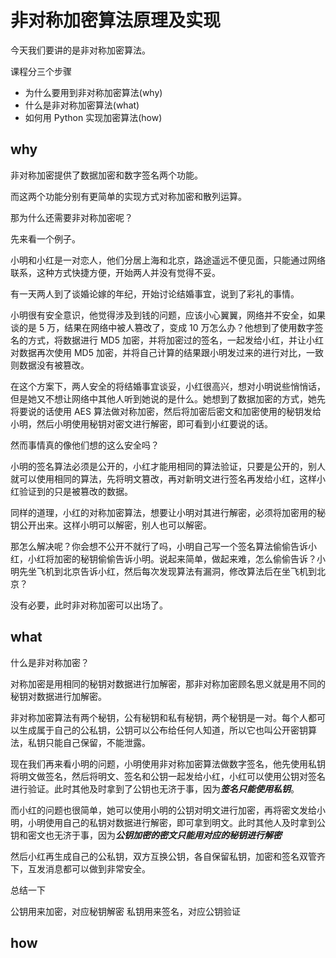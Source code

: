 # 非对称加密算法原理及实现

今天我们要讲的是非对称加密算法。


课程分三个步骤
- 为什么要用到非对称加密算法(why)
- 什么是非对称加密算法(what)
- 如何用 Python 实现加密算法(how)

## why

非对称加密提供了数据加密和数字签名两个功能。

而这两个功能分别有更简单的实现方式对称加密和散列运算。

那为什么还需要非对称加密呢？

先来看一个例子。

小明和小红是一对恋人，他们分居上海和北京，路途遥远不便见面，只能通过网络联系，这种方式快捷方便，开始两人并没有觉得不妥。

有一天两人到了谈婚论嫁的年纪，开始讨论结婚事宜，说到了彩礼的事情。

小明很有安全意识，他觉得涉及到钱的问题，应该小心翼翼，网络并不安全，如果谈的是 5 万，结果在网络中被人篡改了，变成 10 万怎么办？他想到了使用数字签名的方式，将数据进行 MD5 加密，并将加密过的签名，一起发给小红，并让小红对数据再次使用 MD5 加密，并将自己计算的结果跟小明发过来的进行对比，一致则数据没有被篡改。

在这个方案下，两人安全的将结婚事宜谈妥，小红很高兴，想对小明说些悄悄话，但是她又不想让网络中其他人听到她说的是什么。她想到了数据加密的方式，她先将要说的话使用 AES 算法做对称加密，然后将加密后密文和加密使用的秘钥发给小明，然后小明使用秘钥对密文进行解密，即可看到小红要说的话。

然而事情真的像他们想的这么安全吗？

小明的签名算法必须是公开的，小红才能用相同的算法验证，只要是公开的，别人就可以使用相同的算法，先将明文篡改，再对新明文进行签名再发给小红，这样小红验证到的只是被篡改的数据。

同样的道理，小红的对称加密算法，想要让小明对其进行解密，必须将加密用的秘钥公开出来。这样小明可以解密，别人也可以解密。

那怎么解决呢？你会想不公开不就行了吗，小明自己写一个签名算法偷偷告诉小红，小红将加密的秘钥偷偷告诉小明。说起来简单，做起来难，怎么偷偷告诉？小明先坐飞机到北京告诉小红，然后每次发现算法有漏洞，修改算法后在坐飞机到北京？

没有必要，此时非对称加密可以出场了。

## what

什么是非对称加密？

对称加密是用相同的秘钥对数据进行加解密，那非对称加密顾名思义就是用不同的秘钥对数据进行加解密。

非对称加密算法有两个秘钥，公有秘钥和私有秘钥，两个秘钥是一对。每个人都可以生成属于自己的公私钥，公钥可以公布给任何人知道，所以它也叫公开密钥算法，私钥只能自己保留，不能泄露。

现在我们再来看小明的问题，小明使用非对称加密算法做数字签名，他先使用私钥将明文做签名，然后将明文、签名和公钥一起发给小红，小红可以使用公钥对签名进行验证。此时其他及时拿到了公钥也无济于事，因为***签名只能使用私钥***。

而小红的问题也很简单，她可以使用小明的公钥对明文进行加密，再将密文发给小明，小明使用自己的私钥对数据进行解密，即可拿到明文。此时其他人及时拿到公钥和密文也无济于事，因为***公钥加密的密文只能用对应的秘钥进行解密***

然后小红再生成自己的公私钥，双方互换公钥，各自保留私钥，加密和签名双管齐下，互发消息都可以做到非常安全。


总结一下

公钥用来加密，对应秘钥解密
私钥用来签名，对应公钥验证

## how
